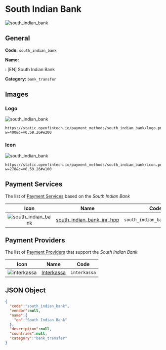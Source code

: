 
# South Indian Bank 
![south_indian_bank](https://static.openfintech.io/payment_methods/south_indian_bank/logo.png?w=400&c=v0.59.26#w200)  

## General 
**Code:** `south_indian_bank` 
 
**Name:** 
 
:	[EN] South Indian Bank 
 
**Category:** `bank_transfer` 
 

## Images 

### Logo 
![south_indian_bank](https://static.openfintech.io/payment_methods/south_indian_bank/logo.png?w=400&c=v0.59.26#w200)  

```
https://static.openfintech.io/payment_methods/south_indian_bank/logo.png?w=400&c=v0.59.26#w200
```  

### Icon 
![south_indian_bank](https://static.openfintech.io/payment_methods/south_indian_bank/icon.png?w=278&c=v0.59.26#w100)  

```
https://static.openfintech.io/payment_methods/south_indian_bank/icon.png?w=278&c=v0.59.26#w100
```  

## Payment Services 
 
The list of [Payment Services](/payment-services/) based on the _South Indian Bank_ 

|Icon|Name|Code| 
|:---:|:---:|:---:| 
|![south_indian_bank](https://static.openfintech.io/payment_methods/south_indian_bank/icon.png?w=278&c=v0.59.26#w100) |[south_indian_bank_inr_hpp](/payment-services/south_indian_bank_inr_hpp/)|`south_indian_bank_inr_hpp`| 
 

## Payment Providers 
 
The list of [Payment Providers](/payment-providers/) that support the _South Indian Bank_ 

|Icon|Name|Code| 
|:---:|:---:|:---:| 
|![interkassa](https://static.openfintech.io/payment_providers/interkassa/icon.svg?w=278&c=v0.59.26#w100) |[Interkassa](/payment-providers/interkassa/)|`interkassa`| 
 

## JSON Object 

```json
{
  "code":"south_indian_bank",
  "vendor":null,
  "name":{
    "en":"South Indian Bank"
  },
  "description":null,
  "countries":null,
  "category":"bank_transfer"
}
```  
